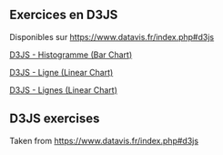 ## Exercices en D3JS 
Disponibles sur https://www.datavis.fr/index.php#d3js

[D3JS - Histogramme (Bar Chart)](barchart.html)

[D3JS - Ligne (Linear Chart)](linearchart.html)

[D3JS - Lignes (Linear Chart)](twolinearchart.html)

## D3JS exercises
Taken from https://www.datavis.fr/index.php#d3js